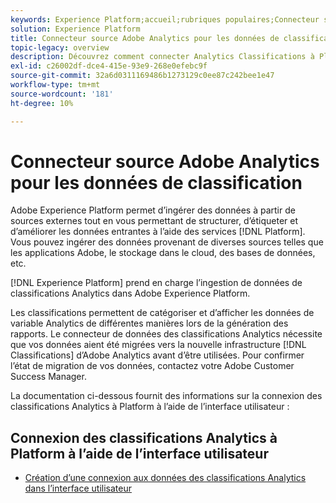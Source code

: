 ```yaml
---
keywords: Experience Platform;accueil;rubriques populaires;Connecteur source des classifications Adobe Analytics
solution: Experience Platform
title: Connecteur source Adobe Analytics pour les données de classification
topic-legacy: overview
description: Découvrez comment connecter Analytics Classifications à Platform à l’aide de l’interface utilisateur
exl-id: c26002df-dce4-415e-93e9-268e0efebc9f
source-git-commit: 32a6d0311169486b1273129c0ee87c242bee1e47
workflow-type: tm+mt
source-wordcount: '181'
ht-degree: 10%

---
```


# Connecteur source Adobe Analytics pour les données de classification

Adobe Experience Platform permet d’ingérer des données à partir de sources externes tout en vous permettant de structurer, d’étiqueter et d’améliorer les données entrantes à l’aide des services [!DNL Platform]. Vous pouvez ingérer des données provenant de diverses sources telles que les applications Adobe, le stockage dans le cloud, des bases de données, etc.

[!DNL Experience Platform] prend en charge l’ingestion de données de classifications Analytics dans Adobe Experience Platform.

Les classifications permettent de catégoriser et d’afficher les données de variable Analytics de différentes manières lors de la génération des rapports. Le connecteur de données des classifications Analytics nécessite que vos données aient été migrées vers la nouvelle infrastructure [!DNL Classifications] d’Adobe Analytics avant d’être utilisées. Pour confirmer l’état de migration de vos données, contactez votre Adobe Customer Success Manager.

La documentation ci-dessous fournit des informations sur la connexion des classifications Analytics à Platform à l’aide de l’interface utilisateur :

## Connexion des classifications Analytics à Platform à l’aide de l’interface utilisateur

- [Création d’une connexion aux données des classifications Analytics dans l’interface utilisateur](../../tutorials/ui/create/adobe-applications/classifications.md)
